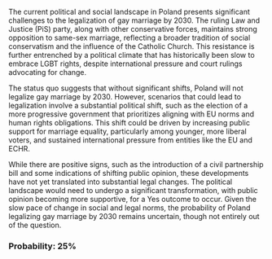 The current political and social landscape in Poland presents significant challenges to the legalization of gay marriage by 2030. The ruling Law and Justice (PiS) party, along with other conservative forces, maintains strong opposition to same-sex marriage, reflecting a broader tradition of social conservatism and the influence of the Catholic Church. This resistance is further entrenched by a political climate that has historically been slow to embrace LGBT rights, despite international pressure and court rulings advocating for change.

The status quo suggests that without significant shifts, Poland will not legalize gay marriage by 2030. However, scenarios that could lead to legalization involve a substantial political shift, such as the election of a more progressive government that prioritizes aligning with EU norms and human rights obligations. This shift could be driven by increasing public support for marriage equality, particularly among younger, more liberal voters, and sustained international pressure from entities like the EU and ECHR.

While there are positive signs, such as the introduction of a civil partnership bill and some indications of shifting public opinion, these developments have not yet translated into substantial legal changes. The political landscape would need to undergo a significant transformation, with public opinion becoming more supportive, for a Yes outcome to occur. Given the slow pace of change in social and legal norms, the probability of Poland legalizing gay marriage by 2030 remains uncertain, though not entirely out of the question.

### Probability: 25%